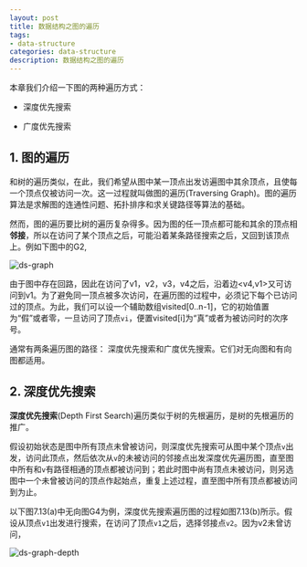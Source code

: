 ```yaml
---
layout: post
title: 数据结构之图的遍历
tags:
- data-structure
categories: data-structure
description: 数据结构之图的遍历
---
```



本章我们介绍一下图的两种遍历方式：

* 深度优先搜索

* 广度优先搜索


<!-- more -->

## 1. 图的遍历

和树的遍历类似，在此，我们希望从图中某一顶点出发访遍图中其余顶点，且使每一个顶点仅被访问一次。这一过程就叫做图的遍历(Traversing Graph)。图的遍历算法是求解图的连通性问题、拓扑排序和求关键路径等算法的基础。

然而，图的遍历要比树的遍历复杂得多。因为图的任一顶点都可能和其余的顶点相**邻接**，所以在访问了某个顶点之后，可能沿着某条路径搜索之后，又回到该顶点上。例如下图中的G2,

![ds-graph](https://ivanzz1001.github.io/records/assets/img/data_structure/ds_graph.jpg)

由于图中存在回路，因此在访问了v1，v2，v3，v4之后，沿着边<v4,v1>又可访问到v1。为了避免同一顶点被多次访问，在遍历图的过程中，必须记下每个已访问过的顶点。为此，我们可以设一个辅助数组visited[0..n-1]，它的初始值置为“假”或者零，一旦访问了顶点```vi```，便置visited[i]为“真”或者为被访问时的次序号。

通常有两条遍历图的路径： 深度优先搜索和广度优先搜索。它们对无向图和有向图都适用。


## 2. 深度优先搜索

**深度优先搜索**(Depth First Search)遍历类似于树的先根遍历，是树的先根遍历的推广。

假设初始状态是图中所有顶点未曾被访问，则深度优先搜索可从图中某个顶点```v```出发，访问此顶点，然后依次从```v```的未被访问的邻接点出发深度优先遍历图，直至图中所有和```v```有路径相通的顶点都被访问到；若此时图中尚有顶点未被访问，则另选图中一个未曾被访问的顶点作起始点，重复上述过程，直至图中所有顶点都被访问到为止。


以下图7.13(a)中无向图G4为例，深度优先搜索遍历图的过程如图7.13(b)所示。假设从顶点```v1```出发进行搜索，在访问了顶点```v1```之后，选择邻接点```v2```。因为v2未曾访问，

![ds-graph-depth](https://ivanzz1001.github.io/records/assets/img/data_structure/ds_graph_deph.jpg)





<br />
<br />


